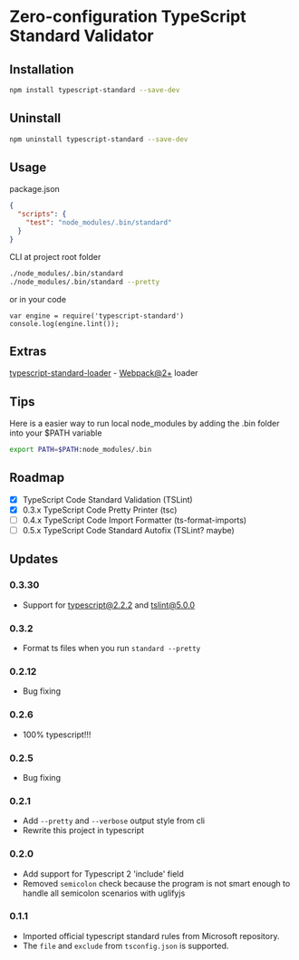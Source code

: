 # Zero-configuration TypeScript Standard Validator

## Installation

```sh
npm install typescript-standard --save-dev
```

## Uninstall

```sh
npm uninstall typescript-standard --save-dev
```

## Usage

package.json

```json
{
  "scripts": {
    "test": "node_modules/.bin/standard"
  }
}

```

CLI at project root folder

```sh
./node_modules/.bin/standard
./node_modules/.bin/standard --pretty
```

or in your code

```node
var engine = require('typescript-standard')
console.log(engine.lint());
```

## Extras

[typescript-standard-loader](https://www.npmjs.com/package/typescript-standard-loader) - [Webpack@2+](https://www.npmjs.com/package/webpack) loader

## Tips

Here is a easier way to run local node_modules by adding the .bin folder into your $PATH variable

```sh
export PATH=$PATH:node_modules/.bin
```

## Roadmap
  * [x] TypeScript Code Standard Validation (TSLint)
  * [x] 0.3.x TypeScript Code Pretty Printer (tsc)
  * [ ] 0.4.x TypeScript Code Import Formatter (ts-format-imports)
  * [ ] 0.5.x TypeScript Code Standard Autofix (TSLint? maybe)

## Updates

### 0.3.30
  - Support for typescript@2.2.2 and tslint@5.0.0

### 0.3.2
  - Format ts files when you run `standard --pretty`

### 0.2.12
  - Bug fixing

### 0.2.6
  - 100% typescript!!!

### 0.2.5
  - Bug fixing

### 0.2.1
  - Add `--pretty` and `--verbose` output style from cli
  - Rewrite this project in typescript

### 0.2.0

  - Add support for Typescript 2 'include' field
  - Removed `semicolon` check because the program is not smart enough to handle all semicolon scenarios with uglifyjs

### 0.1.1

  - Imported official typescript standard rules from Microsoft repository.
  - The `file` and `exclude` from `tsconfig.json` is supported.
